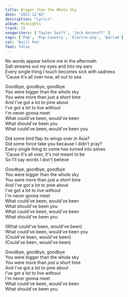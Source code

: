 ```yaml
---
title: Bigger than the Whole Sky
date: "2022-12-02"
description: "Lyrics"
album: Midnights
track: 15
songwriters: ['Taylor Swift', 'Jack Antonoff' ]
tags: ['Pop', 'Pop Country', 'Electro-pop', 'Ballad']
cat: 'Quill Pen'
feat: false
---
```

<p className="verse-one">
No words appear before me in the aftermath <br />
Salt streams out my eyes and into my ears <br />
Every single thing I touch becomes sick with sadness <br />
'Cause it's all over now, all out to sea <br />
</p>
<p className="chorus">
Goodbye, goodbye, goodbye <br />
You were bigger than the whole sky <br />
You were more than just a short time <br />
And I've got a lot to pine about <br />
I've got a lot to live without <br />
I'm never gonna meet <br />
What could've been, would've been <br />
What should've been you <br />
What could've been, would've been you <br />
</p>
<p className="verse-two">
Did some bird flap its wings over in Asia? <br />
Did some force take you because I didn't pray? <br />
Every single thing to come has turned into ashes <br />
'Cause it's all over, it's not meant to be <br />
So I'll say words I don't believe <br />
</p>
<p className="chorus">
Goodbye, goodbye, goodbye <br />
You were bigger than the whole sky <br />
You were more than just a short time <br />
And I've got a lot to pine about <br />
I've got a lot to live without <br />
I'm never gonna meet <br />
What could've been, would've been <br />
What should've been you <br />
What could've been, would've been <br />
What should've been you <br />
</p>
<p className="bridge">
(What could've been, would've been) <br />
What could've been, would've been you <br />
(Could've been, would've been) <br />
(Could've been, would've been) <br />
</p>
<p className="chorus">
Goodbye, goodbye, goodbye <br />
You were bigger than the whole sky <br />
You were more than just a short time <br />
And I've got a lot to pine about <br />
I've got a lot to live without <br />
I'm never gonna meet <br />
What could've been, would've been <br />
What should've been you <br />
</p>